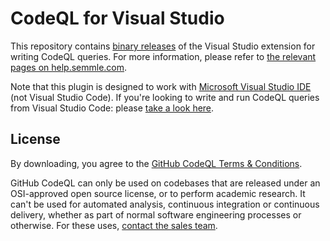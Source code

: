# CodeQL for Visual Studio
This repository contains [binary releases](https://github.com/Semmle/visualstudio-codeql-binaries/releases) of the Visual Studio extension for writing CodeQL queries. For more information, please refer to [the relevant pages on help.semmle.com](https://help.semmle.com/ql-for-vs/Content/WebHelp/home-page.html).

Note that this plugin is designed to work with [Microsoft Visual Studio IDE](https://visualstudio.microsoft.com/) (not Visual Studio Code). If you're looking to write and run CodeQL queries from Visual Studio Code: please [take a look here](https://github.com/github/vscode-codeql).


## License
By downloading, you agree to the [GitHub CodeQL Terms & Conditions](https://securitylab.github.com/tools/codeql/license).

GitHub CodeQL can only be used on codebases that are released under an OSI-approved open source license, or to perform academic research. It can't be used for automated analysis, continuous integration or continuous delivery, whether as part of normal software engineering processes or otherwise. For these uses, [contact the sales team](https://enterprise.github.com/contact).

